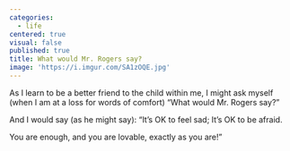 ```yaml
---
categories:
  - life
centered: true
visual: false
published: true
title: What would Mr. Rogers say? ​
image: 'https://i.imgur.com/SA1zOQE.jpg'
---
```

As I learn to be a better friend 
to the child within me, 
I might ask myself
(when I am at a loss
for words of comfort) 
“What would Mr. Rogers say?”

And I would say
(as he might say):
“It’s OK to feel sad; 
It’s OK to be afraid. 

You are enough,
and you are lovable, 
exactly as you are!”